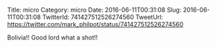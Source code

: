 Title: micro
Category: micro
Date: 2016-06-11T00:31:08
Slug: 2016-06-11T00:31:08
TwitterId: 741427512526274560
TweetUrl: https://twitter.com/mark_philpot/status/741427512526274560

Bolivia!! Good lord what a shot!!